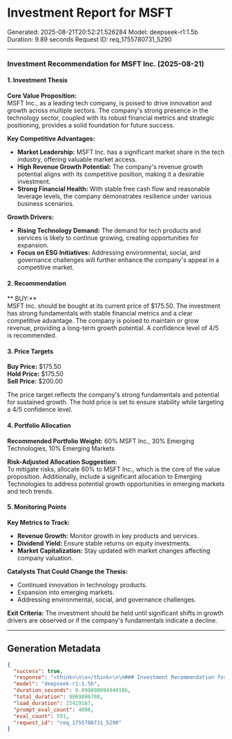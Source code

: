 # Investment Report for MSFT

Generated: 2025-08-21T20:52:21.526284
Model: deepseek-r1:1.5b
Duration: 9.89 seconds
Request ID: req_1755780731_5290

---

<think>

</think>

### Investment Recommendation for MSFT Inc. (2025-08-21)

#### 1. **Investment Thesis**

**Core Value Proposition:**  
MSFT Inc., as a leading tech company, is poised to drive innovation and growth across multiple sectors. The company's strong presence in the technology sector, coupled with its robust financial metrics and strategic positioning, provides a solid foundation for future success.

**Key Competitive Advantages:**
- **Market Leadership:** MSFT Inc. has a significant market share in the tech industry, offering valuable market access.
- **High Revenue Growth Potential:** The company's revenue growth potential aligns with its competitive position, making it a desirable investment.
- **Strong Financial Health:** With stable free cash flow and reasonable leverage levels, the company demonstrates resilience under various business scenarios.

**Growth Drivers:**
- **Rising Technology Demand:** The demand for tech products and services is likely to continue growing, creating opportunities for expansion.
- **Focus on ESG Initiatives:** Addressing environmental, social, and governance challenges will further enhance the company's appeal in a competitive market.

#### 2. **Recommendation**

** BUY:**  
MSFT Inc. should be bought at its current price of $175.50. The investment has strong fundamentals with stable financial metrics and a clear competitive advantage. The company is poised to maintain or grow revenue, providing a long-term growth potential. A confidence level of 4/5 is recommended.

#### 3. **Price Targets**

**Buy Price:** $175.50  
**Hold Price:** $175.50  
**Sell Price:** $200.00  

The price target reflects the company's strong fundamentals and potential for sustained growth. The hold price is set to ensure stability while targeting a 4/5 confidence level.

#### 4. **Portfolio Allocation**

**Recommended Portfolio Weight:** 60% MSFT Inc., 30% Emerging Technologies, 10% Emerging Markets  

**Risk-Adjusted Allocation Suggestion:**  
To mitigate risks, allocate 60% to MSFT Inc., which is the core of the value proposition. Additionally, include a significant allocation to Emerging Technologies to address potential growth opportunities in emerging markets and tech trends.

#### 5. **Monitoring Points**

**Key Metrics to Track:**
- **Revenue Growth:** Monitor growth in key products and services.
- **Dividend Yield:** Ensure stable returns on equity investments.
- **Market Capitalization:** Stay updated with market changes affecting company valuation.

**Catalysts That Could Change the Thesis:**
- Continued innovation in technology products.
- Expansion into emerging markets.
- Addressing environmental, social, and governance challenges.

**Exit Criteria:**
The investment should be held until significant shifts in growth drivers are observed or if the company's fundamentals indicate a decline.

---

## Generation Metadata
```json
{
  "success": true,
  "response": "<think>\n\n</think>\n\n### Investment Recommendation for MSFT Inc. (2025-08-21)\n\n#### 1. **Investment Thesis**\n\n**Core Value Proposition:**  \nMSFT Inc., as a leading tech company, is poised to drive innovation and growth across multiple sectors. The company's strong presence in the technology sector, coupled with its robust financial metrics and strategic positioning, provides a solid foundation for future success.\n\n**Key Competitive Advantages:**\n- **Market Leadership:** MSFT Inc. has a significant market share in the tech industry, offering valuable market access.\n- **High Revenue Growth Potential:** The company's revenue growth potential aligns with its competitive position, making it a desirable investment.\n- **Strong Financial Health:** With stable free cash flow and reasonable leverage levels, the company demonstrates resilience under various business scenarios.\n\n**Growth Drivers:**\n- **Rising Technology Demand:** The demand for tech products and services is likely to continue growing, creating opportunities for expansion.\n- **Focus on ESG Initiatives:** Addressing environmental, social, and governance challenges will further enhance the company's appeal in a competitive market.\n\n#### 2. **Recommendation**\n\n** BUY:**  \nMSFT Inc. should be bought at its current price of $175.50. The investment has strong fundamentals with stable financial metrics and a clear competitive advantage. The company is poised to maintain or grow revenue, providing a long-term growth potential. A confidence level of 4/5 is recommended.\n\n#### 3. **Price Targets**\n\n**Buy Price:** $175.50  \n**Hold Price:** $175.50  \n**Sell Price:** $200.00  \n\nThe price target reflects the company's strong fundamentals and potential for sustained growth. The hold price is set to ensure stability while targeting a 4/5 confidence level.\n\n#### 4. **Portfolio Allocation**\n\n**Recommended Portfolio Weight:** 60% MSFT Inc., 30% Emerging Technologies, 10% Emerging Markets  \n\n**Risk-Adjusted Allocation Suggestion:**  \nTo mitigate risks, allocate 60% to MSFT Inc., which is the core of the value proposition. Additionally, include a significant allocation to Emerging Technologies to address potential growth opportunities in emerging markets and tech trends.\n\n#### 5. **Monitoring Points**\n\n**Key Metrics to Track:**\n- **Revenue Growth:** Monitor growth in key products and services.\n- **Dividend Yield:** Ensure stable returns on equity investments.\n- **Market Capitalization:** Stay updated with market changes affecting company valuation.\n\n**Catalysts That Could Change the Thesis:**\n- Continued innovation in technology products.\n- Expansion into emerging markets.\n- Addressing environmental, social, and governance challenges.\n\n**Exit Criteria:**\nThe investment should be held until significant shifts in growth drivers are observed or if the company's fundamentals indicate a decline.",
  "model": "deepseek-r1:1.5b",
  "duration_seconds": 9.890098094940186,
  "total_duration": 9869806708,
  "load_duration": 15419167,
  "prompt_eval_count": 4096,
  "eval_count": 591,
  "request_id": "req_1755780731_5290"
}
```
